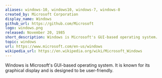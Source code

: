 ```yaml
---
aliases: windows-10, windows10, windows-7, windows-8
created_by: Microsoft Corporation
display_name: Windows
github_url: https://github.com/Microsoft
logo: windows.png
released: November 20, 1985
short_description: Windows is Microsoft's GUI-based operating system.
topic: windows
url: https://www.microsoft.com/en-us/windows
wikipedia_url: https://en.wikipedia.org/wiki/Microsoft_Windows
---
```

Windows is Microsoft's GUI-based operating system. It is known for its graphical display and is designed to be user-friendly.
